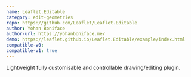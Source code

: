 ```yaml
---
name: Leaflet.Editable
category: edit-geometries
repo: https://github.com/Leaflet/Leaflet.Editable
author: Yohan Boniface
author-url: https://yohanboniface.me/
demo: https://leaflet.github.io/Leaflet.Editable/example/index.html
compatible-v0:
compatible-v1: true
---
```


Lightweight fully customisable and controllable drawing/editing plugin.
